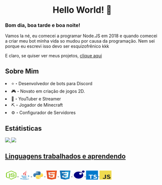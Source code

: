 <h1 align="center">Hello World! 👋</h1>

### Bom dia, boa tarde e boa noite!

Vamos la né, eu comecei a programar Node.JS em 2018 e quando comecei a criar meu bot minha vida so mudou por causa da programação. Nem sei porque eu escrevi isso devo ser esquizofrênico kkk

E claro, se quiser ver meus projetos, [clique aqui](https://github.com/aquelemesmo?tab=repositories)

## Sobre Mim

<li>⭐・Desenvolvedor de bots para Discord </li>
<li>🎮・Novato em criação de jogos 2D. </li>
<li>🎥・YouTuber e Streamer </li>
<li>⛏️・Jogador de Minecraft </li>
<li>⚙️・Configurador de Servidores </li>

## Estátisticas

<div>
  <a href="https://github.com/aquelemesmo">
    <img height="150em" src="https://github-readme-stats.vercel.app/api?username=aquelemesmo&show_icons=true&theme=dark&include_all_commits=true&count_private=true"/>
    <img height="150em" src="https://github-readme-stats.vercel.app/api/top-langs/?username=aquelemesmo&layout=compact&langs_count=16&theme=dracula"/>
</div>
  
## Linguagens trabalhados e aprendendo
  
<div style="display: inline_block"><br>
  <img align="center" alt="NodeJS" height="30" width="40" src="https://raw.githubusercontent.com/devicons/devicon/master/icons/nodejs/nodejs-plain.svg">
  <img align="center" alt="Java" height="30" width="40" src="https://raw.githubusercontent.com/devicons/devicon/master/icons/java/java-original.svg">
  <img align="center" alt="Python" height="30" width="40" src="https://raw.githubusercontent.com/devicons/devicon/master/icons/python/python-original.svg">
  <img align="center" alt="HTML" height="30" width="40" src="https://raw.githubusercontent.com/devicons/devicon/master/icons/html5/html5-original.svg">
  <img align="center" alt="CSS" height="30" width="40" src="https://raw.githubusercontent.com/devicons/devicon/master/icons/css3/css3-original.svg">
  <img align="center" alt="Lua" height="30" width="40" src="https://raw.githubusercontent.com/devicons/devicon/master/icons/lua/lua-original.svg">
  <img align="center" alt="TS" height="30" width="40" src="https://raw.githubusercontent.com/devicons/devicon/master/icons/typescript/typescript-original.svg">
  <img align="center" alt="JS" height="30" width="40" src="https://raw.githubusercontent.com/devicons/devicon/master/icons/javascript/javascript-original.svg">
</div>
